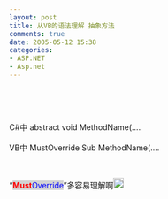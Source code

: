 ```yaml
---
layout: post
title: 从VB的语法理解 抽象方法
comments: true
date: 2005-05-12 15:38
categories:
- ASP.NET
- Asp.net
---
```


<p> </p>
<br /><p>C#中 abstract void MethodName(....<br /> <br />VB中 MustOverride Sub MethodName(....</p>
<br /><p>“<font style="BACKGROUND-COLOR: #d3d3d3" color="#ff1493"><strong><font color="#ff0000">Must</font></strong><font color="#0000ff">Override</font></font>”多容易理解啊<img height="19" src="/images/hbz_images/0a603e93-b2ed-47bf-86c0-ebbf83a0f832.png7" width="19" border="0"><br /></p>				
